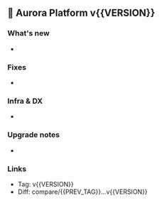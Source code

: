 ## 🚀 Aurora Platform v{{VERSION}}

### What's new
- <!-- Liste features e melhorias -->

### Fixes
- <!-- Liste correções importantes -->

### Infra & DX
- <!-- Observabilidade, CI, DX, tooling -->

### Upgrade notes
- <!-- Migrações, mudanças de contrato, flags -->

### Links
- Tag: v{{VERSION}}
- Diff: compare/{{PREV_TAG}}...v{{VERSION}}
